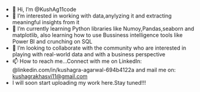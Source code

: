 - 👋 Hi, I’m @KushAg11code
- 👀 I’m interested in working with data,anylyzing it and extracting meaningful insights from it 
- 🌱 I’m currently learning Python libraries like Numoy,Pandas,seaborn and matplotlib, also learning how to use Bussiness intelligence tools like Power BI and crunching on SQL
- 💞️ I’m looking to collaborate with the community who are interested in playing with real-world data and with a business perspective
- 📫 How to reach me...Connect with me on LinkedIn: @linkedin.com/in/kushagra-agarwal-694b4122a and mail me on: kushagrakhasvi11@gmail.com
- I will soon start uploading my work here.Stay tuned!!!
<!---
KushAg11code/KushAg11code is a ✨ special ✨ repository because its `README.md` (this file) appears on your GitHub profile.
You can click the Preview link to take a look at your changes.
--->
